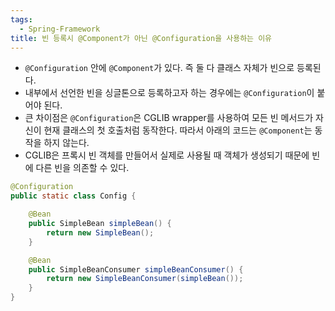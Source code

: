 ```yaml
---
tags:
  - Spring-Framework
title: 빈 등록시 @Component가 아닌 @Configuration을 사용하는 이유
---
```



- `@Configuration` 안에 `@Component`가 있다. 즉 둘 다 클래스 자체가 빈으로 등록된다.
- 내부에서 선언한 빈을 싱글톤으로 등록하고자 하는 경우에는 `@Configuration`이 붙어야 된다.
- 큰 차이점은 `@Configuration`은 CGLIB wrapper를 사용하여 모든 빈 메서드가 자신이 현재 클래스의 첫 호출처럼 동작한다. 따라서 아래의 코드는 `@Component`는 동작을 하지 않는다.
- CGLIB은 프록시 빈 객체를 만들어서 실제로 사용될 때 객체가 생성되기 때문에 빈에 다른 빈을 의존할 수 있다.

```java
@Configuration
public static class Config {

    @Bean
    public SimpleBean simpleBean() {
        return new SimpleBean();
    }

    @Bean
    public SimpleBeanConsumer simpleBeanConsumer() {
        return new SimpleBeanConsumer(simpleBean());
    }
}
```
